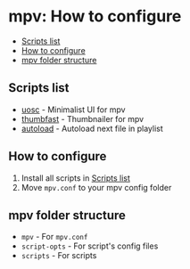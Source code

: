 # mpv: How to configure

- [Scripts list](#scripts-for-mpv)
- [How to configure](#how-to-configure)
- [mpv folder structure](#mpv-folder-structure)

## Scripts list

- [uosc](https://github.com/tomasklaen/uosc) - Minimalist UI for mpv
- [thumbfast](https://github.com/po5/thumbfast) - Thumbnailer for mpv
- [autoload](https://github.com/mpv-player/mpv/blob/master/TOOLS/lua/autoload.lua) - Autoload next file in playlist

## How to configure

1. Install all scripts in [Scripts list](#scripts-list)
2. Move `mpv.conf` to your mpv config folder

## mpv folder structure

- `mpv` - For `mpv.conf`
- `script-opts` - For script's config files
- `scripts` - For scripts
